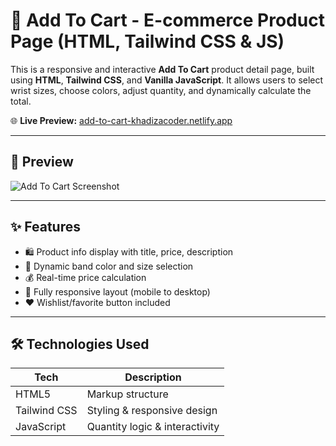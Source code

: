# 🛒 Add To Cart - E-commerce Product Page (HTML, Tailwind CSS & JS)

This is a responsive and interactive **Add To Cart** product detail page, built using **HTML**, **Tailwind CSS**, and **Vanilla JavaScript**. It allows users to select wrist sizes, choose colors, adjust quantity, and dynamically calculate the total.

🌐 **Live Preview:** [add-to-cart-khadizacoder.netlify.app](https://add-to-cart-khadizacoder.netlify.app/)

---

## 📸 Preview

![Add To Cart Screenshot](images/Capture.PNG)

---

## ✨ Features

- 🛍️ Product info display with title, price, description
- 🎨 Dynamic band color and size selection
- 💰 Real-time price calculation
- 📱 Fully responsive layout (mobile to desktop)
- ❤️ Wishlist/favorite button included

---

## 🛠️ Technologies Used

| Tech         | Description                    |
|--------------|--------------------------------|
| HTML5        | Markup structure               |
| Tailwind CSS | Styling & responsive design    |
| JavaScript   | Quantity logic & interactivity |

